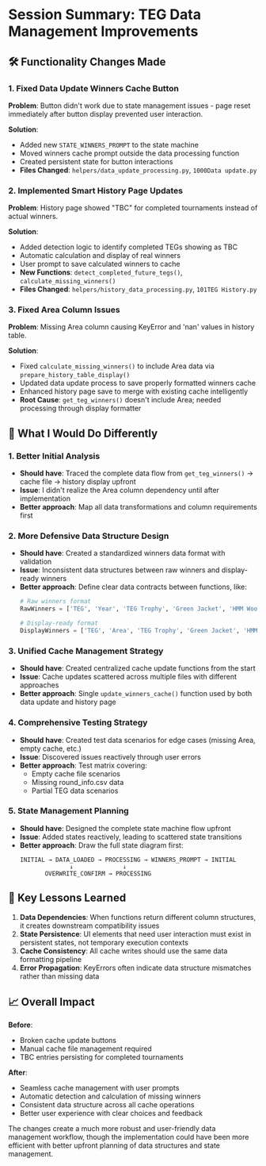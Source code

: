 # Session Summary: TEG Data Management Improvements

## 🛠️ **Functionality Changes Made**

### **1. Fixed Data Update Winners Cache Button**
**Problem**: Button didn't work due to state management issues - page reset immediately after button display prevented user interaction.

**Solution**:
- Added new `STATE_WINNERS_PROMPT` to the state machine
- Moved winners cache prompt outside the data processing function
- Created persistent state for button interactions
- **Files Changed**: `helpers/data_update_processing.py`, `1000Data update.py`

### **2. Implemented Smart History Page Updates**
**Problem**: History page showed "TBC" for completed tournaments instead of actual winners.

**Solution**:
- Added detection logic to identify completed TEGs showing as TBC
- Automatic calculation and display of real winners
- User prompt to save calculated winners to cache
- **New Functions**: `detect_completed_future_tegs()`, `calculate_missing_winners()`
- **Files Changed**: `helpers/history_data_processing.py`, `101TEG History.py`

### **3. Fixed Area Column Issues**
**Problem**: Missing Area column causing KeyError and 'nan' values in history table.

**Solution**:
- Fixed `calculate_missing_winners()` to include Area data via `prepare_history_table_display()`
- Updated data update process to save properly formatted winners cache
- Enhanced history page save to merge with existing cache intelligently
- **Root Cause**: `get_teg_winners()` doesn't include Area; needed processing through display formatter

## 🎯 **What I Would Do Differently**

### **1. Better Initial Analysis**
- **Should have**: Traced the complete data flow from `get_teg_winners()` → cache file → history display upfront
- **Issue**: I didn't realize the Area column dependency until after implementation
- **Better approach**: Map all data transformations and column requirements first

### **2. More Defensive Data Structure Design**
- **Should have**: Created a standardized winners data format with validation
- **Issue**: Inconsistent data structures between raw winners and display-ready winners
- **Better approach**: Define clear data contracts between functions, like:
  ```python
  # Raw winners format
  RawWinners = ['TEG', 'Year', 'TEG Trophy', 'Green Jacket', 'HMM Wooden Spoon']

  # Display-ready format
  DisplayWinners = ['TEG', 'Area', 'TEG Trophy', 'Green Jacket', 'HMM Wooden Spoon']
  ```

### **3. Unified Cache Management Strategy**
- **Should have**: Created centralized cache update functions from the start
- **Issue**: Cache updates scattered across multiple files with different approaches
- **Better approach**: Single `update_winners_cache()` function used by both data update and history page

### **4. Comprehensive Testing Strategy**
- **Should have**: Created test data scenarios for edge cases (missing Area, empty cache, etc.)
- **Issue**: Discovered issues reactively through user errors
- **Better approach**: Test matrix covering:
  - Empty cache file scenarios
  - Missing round_info.csv data
  - Partial TEG data scenarios

### **5. State Management Planning**
- **Should have**: Designed the complete state machine flow upfront
- **Issue**: Added states reactively, leading to scattered state transitions
- **Better approach**: Draw the full state diagram first:
  ```
  INITIAL → DATA_LOADED → PROCESSING → WINNERS_PROMPT → INITIAL
                ↓              ↓
         OVERWRITE_CONFIRM → PROCESSING
  ```

## 🧠 **Key Lessons Learned**

1. **Data Dependencies**: When functions return different column structures, it creates downstream compatibility issues
2. **State Persistence**: UI elements that need user interaction must exist in persistent states, not temporary execution contexts
3. **Cache Consistency**: All cache writes should use the same data formatting pipeline
4. **Error Propagation**: KeyErrors often indicate data structure mismatches rather than missing data

## 📈 **Overall Impact**

**Before**:
- Broken cache update buttons
- Manual cache file management required
- TBC entries persisting for completed tournaments

**After**:
- Seamless cache management with user prompts
- Automatic detection and calculation of missing winners
- Consistent data structure across all cache operations
- Better user experience with clear choices and feedback

The changes create a much more robust and user-friendly data management workflow, though the implementation could have been more efficient with better upfront planning of data structures and state management.